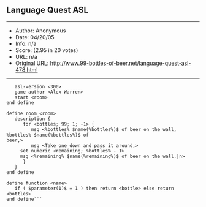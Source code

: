 
## Language Quest ASL ##
---
- Author: Anonymous
- Date: 04/20/05
- Info: n/a
- Score:  (2.95 in 20 votes)
- URL: n/a
- Original URL: http://www.99-bottles-of-beer.net/language-quest-asl-478.html
---

```define game <99 Bottles of Beer>
   asl-version <300>
   game author <Alex Warren>
   start <room>
end define

define room <room>
   description {
      for <bottles; 99; 1; -1> {
         msg <%bottles% $name(%bottles%)$ of beer on the wall, %bottles% $name(%bottles%)$ of
beer,>
         msg <Take one down and pass it around,>
	 set numeric <remaining; %bottles% - 1>
	 msg <%remaining% $name(%remaining%)$ of beer on the wall.|n>
      }
   }
end define

define function <name>
   if ( $parameter(1)$ = 1 ) then return <bottle> else return <bottles>
end define```